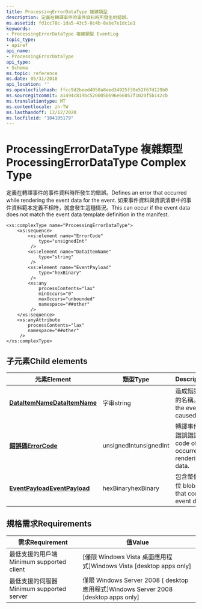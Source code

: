 ```yaml
---
title: ProcessingErrorDataType 複雜類型
description: 定義在轉譯事件的事件資料時所發生的錯誤。
ms.assetid: fd1cc78c-1da5-43c5-8c4b-8abe7e1dc1e1
keywords:
- ProcessingErrorDataType 複雜類型 EventLog
topic_type:
- apiref
api_name:
- ProcessingErrorDataType
api_type:
- Schema
ms.topic: reference
ms.date: 05/31/2018
api_location: ''
ms.openlocfilehash: ffcc9d2beed4050a8eed34925f30e52f67d129b0
ms.sourcegitcommit: a1494c819bc5200050696e66057f1020f5b142cb
ms.translationtype: MT
ms.contentlocale: zh-TW
ms.lasthandoff: 12/12/2020
ms.locfileid: "104105179"
---
```

# <a name="processingerrordatatype-complex-type"></a><span data-ttu-id="0a15d-104">ProcessingErrorDataType 複雜類型</span><span class="sxs-lookup"><span data-stu-id="0a15d-104">ProcessingErrorDataType Complex Type</span></span>

<span data-ttu-id="0a15d-105">定義在轉譯事件的事件資料時所發生的錯誤。</span><span class="sxs-lookup"><span data-stu-id="0a15d-105">Defines an error that occurred while rendering the event data for the event.</span></span> <span data-ttu-id="0a15d-106">如果事件資料與資訊清單中的事件資料範本定義不相符，就會發生這種情況。</span><span class="sxs-lookup"><span data-stu-id="0a15d-106">This can occur if the event data does not match the event data template definition in the manifest.</span></span>

``` syntax
<xs:complexType name="ProcessingErrorDataType">
    <xs:sequence>
        <xs:element name="ErrorCode"
            type="unsignedInt"
         />
        <xs:element name="DataItemName"
            type="string"
         />
        <xs:element name="EventPayload"
            type="hexBinary"
         />
        <xs:any
            processContents="lax"
            minOccurs="0"
            maxOccurs="unbounded"
            namespace="##other"
         />
    </xs:sequence>
    <xs:anyAttribute
        processContents="lax"
        namespace="##other"
     />
</xs:complexType>
```

## <a name="child-elements"></a><span data-ttu-id="0a15d-107">子元素</span><span class="sxs-lookup"><span data-stu-id="0a15d-107">Child elements</span></span>



| <span data-ttu-id="0a15d-108">元素</span><span class="sxs-lookup"><span data-stu-id="0a15d-108">Element</span></span>                                                                          | <span data-ttu-id="0a15d-109">類型</span><span class="sxs-lookup"><span data-stu-id="0a15d-109">Type</span></span>        | <span data-ttu-id="0a15d-110">Description</span><span class="sxs-lookup"><span data-stu-id="0a15d-110">Description</span></span>                                                                          |
|----------------------------------------------------------------------------------|-------------|--------------------------------------------------------------------------------------|
| [<span data-ttu-id="0a15d-111">**DataItemName**</span><span class="sxs-lookup"><span data-stu-id="0a15d-111">**DataItemName**</span></span>](eventschema-dataitemname-processingerrordatatype-element.md) | <span data-ttu-id="0a15d-112">字串</span><span class="sxs-lookup"><span data-stu-id="0a15d-112">string</span></span>      | <span data-ttu-id="0a15d-113">造成錯誤之事件資料項目的名稱。</span><span class="sxs-lookup"><span data-stu-id="0a15d-113">The name of the event data item that caused the error.</span></span><br/>                    |
| [<span data-ttu-id="0a15d-114">**錯誤碼**</span><span class="sxs-lookup"><span data-stu-id="0a15d-114">**ErrorCode**</span></span>](eventschema-errorcode-processingerrordatatype-element.md)       | <span data-ttu-id="0a15d-115">unsignedInt</span><span class="sxs-lookup"><span data-stu-id="0a15d-115">unsignedInt</span></span> | <span data-ttu-id="0a15d-116">轉譯事件資料時所發生的錯誤錯誤碼。</span><span class="sxs-lookup"><span data-stu-id="0a15d-116">The error code of the error that occurred while rendering the event data.</span></span><br/> |
| [<span data-ttu-id="0a15d-117">**EventPayload**</span><span class="sxs-lookup"><span data-stu-id="0a15d-117">**EventPayload**</span></span>](eventschema-eventpayload-processingerrordatatype-element.md) | <span data-ttu-id="0a15d-118">hexBinary</span><span class="sxs-lookup"><span data-stu-id="0a15d-118">hexBinary</span></span>   | <span data-ttu-id="0a15d-119">包含整個事件資料的二進位 blob。</span><span class="sxs-lookup"><span data-stu-id="0a15d-119">A binary blob that contains the entire event data.</span></span><br/>                        |



## <a name="requirements"></a><span data-ttu-id="0a15d-120">規格需求</span><span class="sxs-lookup"><span data-stu-id="0a15d-120">Requirements</span></span>



| <span data-ttu-id="0a15d-121">需求</span><span class="sxs-lookup"><span data-stu-id="0a15d-121">Requirement</span></span> | <span data-ttu-id="0a15d-122">值</span><span class="sxs-lookup"><span data-stu-id="0a15d-122">Value</span></span> |
|-------------------------------------|------------------------------------------------------|
| <span data-ttu-id="0a15d-123">最低支援的用戶端</span><span class="sxs-lookup"><span data-stu-id="0a15d-123">Minimum supported client</span></span><br/> | <span data-ttu-id="0a15d-124">\[僅限 Windows Vista 桌面應用程式\]</span><span class="sxs-lookup"><span data-stu-id="0a15d-124">Windows Vista \[desktop apps only\]</span></span><br/>       |
| <span data-ttu-id="0a15d-125">最低支援的伺服器</span><span class="sxs-lookup"><span data-stu-id="0a15d-125">Minimum supported server</span></span><br/> | <span data-ttu-id="0a15d-126">僅限 Windows Server 2008 \[ desktop 應用程式\]</span><span class="sxs-lookup"><span data-stu-id="0a15d-126">Windows Server 2008 \[desktop apps only\]</span></span><br/> |



 

 





